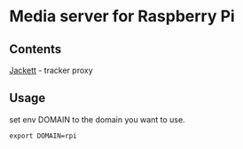 # Media server for Raspberry Pi
## Contents
[Jackett](https://github.com/Jackett/Jackett) - tracker proxy


## Usage
set env DOMAIN to the domain you want to use.

```
export DOMAIN=rpi
```
